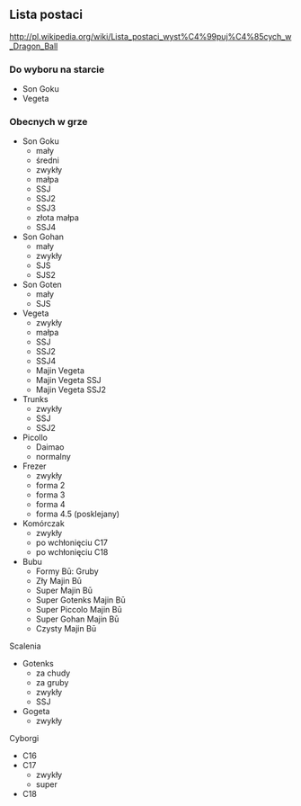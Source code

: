 ## Lista postaci

http://pl.wikipedia.org/wiki/Lista_postaci_wyst%C4%99puj%C4%85cych_w_Dragon_Ball

### Do wyboru na starcie

 - Son Goku
 - Vegeta

### Obecnych w grze

 - Son Goku
    - mały
    - średni
    - zwykły
    - małpa
    - SSJ
    - SSJ2
    - SSJ3
    - złota małpa
    - SSJ4
 - Son Gohan
    - mały
    - zwykły
    - SJS
    - SJS2
 - Son Goten
    - mały
    - SJS
 - Vegeta
    - zwykły
    - małpa
    - SSJ
    - SSJ2
    - SSJ4
    - Majin Vegeta
    - Majin Vegeta SSJ
    - Majin Vegeta SSJ2
 - Trunks
    - zwykły
    - SSJ
    - SSJ2
 - Picollo
    - Daimao
    - normalny
 - Frezer
    - zwykły
    - forma 2
    - forma 3
    - forma 4
    - forma 4.5 (posklejany)
 - Komórczak
    - zwykły
    - po wchłonięciu C17
    - po wchłonięciu C18
 - Bubu
    - Formy Bū: Gruby
    - Zły Majin Bū
    - Super Majin Bū
    - Super Gotenks Majin Bū
    - Super Piccolo Majin Bū
    - Super Gohan Majin Bū
    - Czysty Majin Bū

Scalenia

 - Gotenks
    - za chudy
    - za gruby
    - zwykły
    - SSJ
 - Gogeta
    - zwykły

Cyborgi
 - C16
 - C17
    - zwykły
    - super
 - C18
